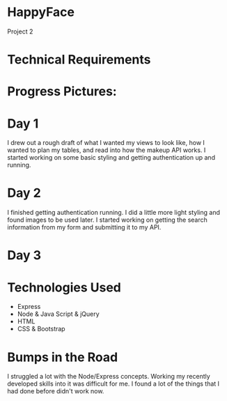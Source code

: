 # HappyFace
Project 2

# Technical Requirements

# Progress Pictures:

# Day 1
I drew out a rough draft of what I wanted my views to look like, how I wanted to plan my tables, and read into how the makeup API works. I started working on some basic styling and getting authentication up and running.

# Day 2
I finished getting authentication running. I did a little more light styling and found images to be used later. I started working on getting the search information from my form and submitting it to my API.

# Day 3

# Technologies Used

* Express
* Node & Java Script & jQuery
* HTML
* CSS & Bootstrap

# Bumps in the Road

I struggled a lot with the Node/Express concepts. Working my recently developed skills into it was difficult for me. I found a lot of the things that I had done before didn't work now.
